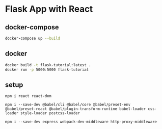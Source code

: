 # Flask App with React

## docker-compose

```bash
docker-compose up --build
```

## docker

```bash
docker build -t flask-tutorial:latest .
docker run -p 5000:5000 flask-tutorial
```

## setup

```
npm i react react-dom
```

```
npm i --save-dev @babel/cli @babel/core @babel/preset-env @babel/preset-react @babel/plugin-transform-runtime babel-loader css-loader style-loader postcss-loader
```

```
npm i --save-dev express webpack-dev-middleware http-proxy-middleware
```
